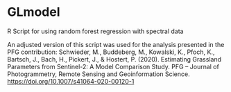 # GLmodel
R Script for using random forest regression with spectral data

An adjusted version of this script was used for the analysis presented in the PFG contribution: 
Schwieder, M., Buddeberg, M., Kowalski, K., Pfoch, K., Bartsch, J., Bach, H., Pickert, J., & Hostert, P. (2020). Estimating Grassland Parameters from Sentinel-2: A Model Comparison Study. PFG – Journal of Photogrammetry, Remote Sensing and Geoinformation Science. 
https://doi.org/10.1007/s41064-020-00120-1

